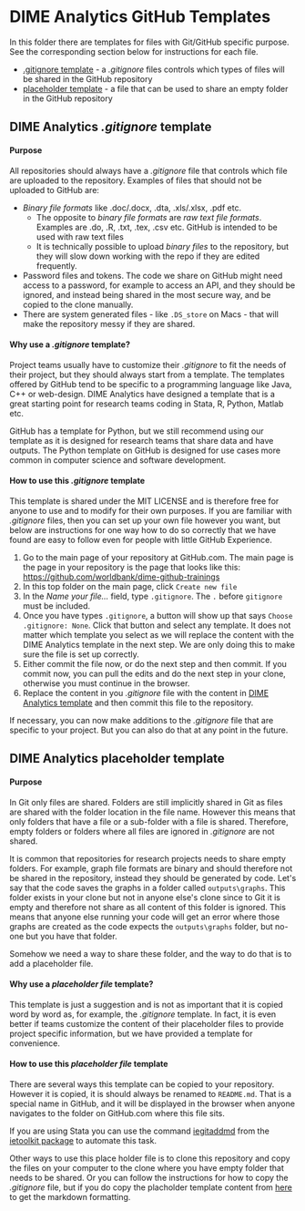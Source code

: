 # DIME Analytics GitHub Templates

In this folder there are templates for files with Git/GitHub specific purpose. See the corresponding section below for instructions for each file.

* [.gitignore template](#dime-analytics-.gitignore-template) - a _.gitignore_ files controls which types of files will be shared in the GitHub repository
* [placeholder template](#dime-analytics-placeholder-template) - a file that can be used to share an empty folder in the GitHub repository

## DIME Analytics _.gitignore_ template

#### Purpose

All repositories should always have a _.gitignore_ file that controls which file are uploaded to the repository. Examples of files that should not be uploaded to GitHub are:

* _Binary file formats_ like .doc/.docx, .dta, .xls/.xlsx, .pdf etc.
  * The opposite to _binary file formats_ are _raw text file formats_. Examples are .do, .R, .txt, .tex, .csv etc. GitHub is intended to be used with raw text files
  * It is technically possible to upload _binary files_ to the repository, but they will slow down working with the repo if they are edited frequently.
* Password files and tokens. The code we share on GitHub might need access to a password, for example to access an API, and they should be ignored, and instead being shared in the most secure way, and be copied to the clone manually.
* There are system generated files - like `.DS_store` on Macs - that will make the repository messy if they are shared.

#### Why use a _.gitignore_ template?

Project teams usually have to customize their _.gitignore_ to fit the needs of their project, but they should always start from a template. The templates offered by GitHub tend to be specific to a programming language like Java, C++ or web-design. DIME Analytics have designed a template that is a great starting point for research teams coding in Stata, R, Python, Matlab etc.

GitHub has a template for Python, but we still recommend using our template as it is designed for research teams that share data and have outputs. The Python template on GitHub is designed for use cases more common in computer science and software development.

#### How to use this _.gitignore_ template

This template is shared under the MIT LICENSE and is therefore free for anyone to use and to modify for their own purposes. If you are familiar with _.gitignore_ files, then you can set up your own file however you want, but below are instructions for one way how to do so correctly that we have found are easy to follow even for people with little GitHub Experience.

1. Go to the main page of your repository at GitHub.com. The main page is the page in your repository is the page that looks like this: https://github.com/worldbank/dime-github-trainings
1. In this top folder on the main page, click `Create new file`
1. In the _Name your file..._ field, type `.gitignore`. The `.` before `gitignore` must be included.
1. Once you have types `.gitignore`, a button will show up that says `Choose .gitignore: None`. Click that button and select any template. It does not matter which template you select as we will replace the content with the DIME Analytics template in the next step. We are only doing this to make sure the file is set up correctly.
1. Either commit the file now, or do the next step and then commit. If you commit now, you can pull the edits and do the next step in your clone, otherwise you must continue in the browser.
1. Replace the content in you _.gitignore_ file with the content in [DIME Analytics template](https://raw.githubusercontent.com/worldbank/dime-github-trainings/master/GitHub-resources/DIME-GitHub-Templates/gitignore_template.txt) and then commit this file to the repository.

If necessary, you can now make additions to the _.gitignore_ file that are specific to your project. But you can also do that at any point in the future.

## DIME Analytics placeholder template

#### Purpose

In Git only files are shared. Folders are still implicitly shared in Git as files are shared with the folder location in the file name. However this means that only folders that have a file or a sub-folder with a file is shared. Therefore, empty folders or folders where all files are ignored in _.gitignore_ are not shared.

It is common that repositories for research projects needs to share empty folders. For example, graph file formats are binary and should therefore not be shared in the repository, instead they should be generated by code. Let's say that the code saves the graphs in a folder called `outputs\graphs`. This folder exists in your clone but not in anyone else's clone since to Git it is empty and therefore not share as all content of this folder is ignored. This means that anyone else running your code will get an error where those graphs are created as the code expects the `outputs\graphs` folder, but no-one but you have that folder.

Somehow we need a way to share these folder, and the way to do that is to add a placeholder file.

#### Why use a _placeholder file_ template?
This template is just a suggestion and is not as important that it is copied word by word as, for example, the _.gitignore_ template. In fact, it is even better if teams customize the content of their placeholder files to provide project specific information, but we have provided a template for convenience.

#### How to use this _placeholder file_ template

There are several ways this template can be copied to your repository. However it is copied, it is should always be renamed to `README.md`. That is a special name in GitHub, and it will be displayed in the browser when anyone navigates to the folder on GitHub.com where this file sits.

If you are using Stata you can use the command [iegitaddmd](https://dimewiki.worldbank.org/wiki/Iegitaddmd) from the [ietoolkit package](https://github.com/worldbank/ietoolkit) to automate this task.

Other ways to use this place holder file is to clone this repository and copy the files on your computer to the clone where you have empty folder that needs to be shared. Or you can follow the instructions for how to copy the _.gitignore_ file, but if you do copy the placholder template content from [here](https://raw.githubusercontent.com/worldbank/dime-github-trainings/master/GitHub-resources/DIME-GitHub-Templates/placeholder-README.md) to get the markdown formatting.
